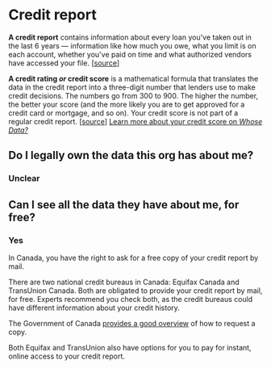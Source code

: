 # Credit report
**A credit report** contains information about every loan you've taken out in the last 6 years — information like how much you owe, what you limit is on each account, whether you've paid on time and what authorized vendors have accessed your file. [[source](http://www.cbc.ca/news/canada/how-to-check-your-credit-report-1.1185975)]

**A credit rating _or_ credit score** is a mathematical formula that translates the data in the credit report into a three-digit number that lenders use to make credit decisions. The numbers go from 300 to 900. The higher the number, the better your score (and the more likely you are to get approved for a credit card or mortgage, and so on). Your credit score is not part of a regular credit report. [[source](http://www.cbc.ca/news/canada/how-to-check-your-credit-report-1.1185975)] 
[Learn more about your credit score on _Whose Data?_](https://github.com/samanthaburton/whose_data/issues/11)

## Do I legally own the data this org has about me?
### Unclear

## Can I see all the data they have about me, for free?
### Yes

In Canada, you have the right to ask for a free copy of your credit report by mail. 

There are two national credit bureaus in Canada: Equifax Canada and TransUnion Canada. Both are obligated to provide your credit report by mail, for free. Experts recommend you check both, as the credit bureaus could have different information about your credit history.

The Government of Canada [provides a good overview](https://www.canada.ca/en/financial-consumer-agency/services/credit-reports-score/order-credit-report.html) of how to request a copy.

Both Equifax and TransUnion also have options for you to pay for instant, online access to your credit report. 
